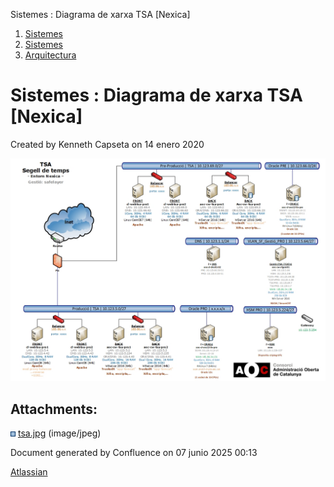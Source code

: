 Sistemes : Diagrama de xarxa TSA \[Nexica\]  

1.  [Sistemes](index.md)
2.  [Sistemes](Sistemes_13893749.md)
3.  [Arquitectura](Arquitectura_30869606.md)

Sistemes : Diagrama de xarxa TSA \[Nexica\]
===========================================

Created by Kenneth Capseta on 14 enero 2020

![](attachments/30869691/30869692.jpg)

Attachments:
------------

![](images/icons/bullet_blue.gif) [tsa.jpg](attachments/30869691/30869692.jpg) (image/jpeg)  

Document generated by Confluence on 07 junio 2025 00:13

[Atlassian](http://www.atlassian.com/)